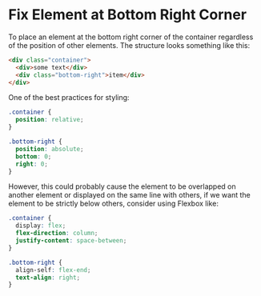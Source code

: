 # Fix Element at Bottom Right Corner

To place an element at the bottom right corner of the container regardless of the position of other elements. The structure looks something like this:

```html
<div class="container">
  <div>some text</div>
  <div class="bottom-right">item</div>
</div>
```

One of the best practices for styling:

```css
.container {
  position: relative;
}

.bottom-right {
  position: absolute;
  bottom: 0;
  right: 0;
}
```

However, this could probably cause the element to be overlapped on another element or displayed on the same line with others, if we want the element to be strictly below others, consider using Flexbox like:

```css
.container {
  display: flex;
  flex-direction: column;
  justify-content: space-between;
}

.bottom-right {
  align-self: flex-end;
  text-align: right;
}
```
